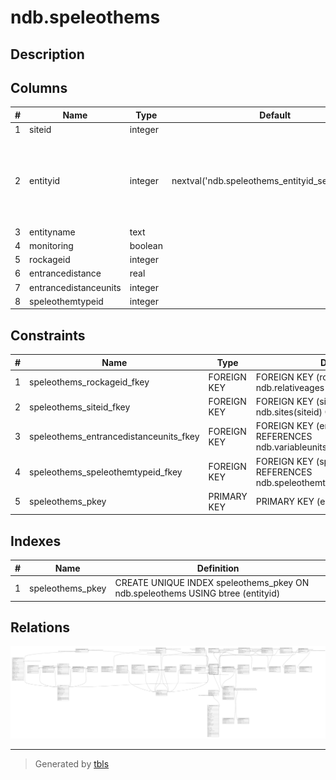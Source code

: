 # ndb.speleothems

## Description

## Columns

| # | Name                  | Type    | Default                                           | Nullable | Children                                                                                                                                                                                                                                                                                                                                                                                                                        | Parents                                       | Comment |
| - | --------------------- | ------- | ------------------------------------------------- | -------- | ------------------------------------------------------------------------------------------------------------------------------------------------------------------------------------------------------------------------------------------------------------------------------------------------------------------------------------------------------------------------------------------------------------------------------- | --------------------------------------------- | ------- |
| 1 | siteid                | integer |                                                   | true     |                                                                                                                                                                                                                                                                                                                                                                                                                                 | [ndb.sites](ndb.sites.md)                     |         |
| 2 | entityid              | integer | nextval('ndb.speleothems_entityid_seq'::regclass) | false    | [ndb.entityrelationship](ndb.entityrelationship.md) [ndb.entitydripheight](ndb.entitydripheight.md) [ndb.entityvegetationcover](ndb.entityvegetationcover.md) [ndb.entitylandusecover](ndb.entitylandusecover.md) [ndb.entitycovers](ndb.entitycovers.md) [ndb.externalspeleothemdata](ndb.externalspeleothemdata.md) [ndb.speleothemcollectionunit](ndb.speleothemcollectionunit.md) [ndb.entitygeology](ndb.entitygeology.md) |                                               |         |
| 3 | entityname            | text    |                                                   | true     |                                                                                                                                                                                                                                                                                                                                                                                                                                 |                                               |         |
| 4 | monitoring            | boolean |                                                   | true     |                                                                                                                                                                                                                                                                                                                                                                                                                                 |                                               |         |
| 5 | rockageid             | integer |                                                   | true     |                                                                                                                                                                                                                                                                                                                                                                                                                                 | [ndb.relativeages](ndb.relativeages.md)       |         |
| 6 | entrancedistance      | real    |                                                   | true     |                                                                                                                                                                                                                                                                                                                                                                                                                                 |                                               |         |
| 7 | entrancedistanceunits | integer |                                                   | true     |                                                                                                                                                                                                                                                                                                                                                                                                                                 | [ndb.variableunits](ndb.variableunits.md)     |         |
| 8 | speleothemtypeid      | integer |                                                   | true     |                                                                                                                                                                                                                                                                                                                                                                                                                                 | [ndb.speleothemtypes](ndb.speleothemtypes.md) |         |

## Constraints

| # | Name                                   | Type        | Definition                                                                        |
| - | -------------------------------------- | ----------- | --------------------------------------------------------------------------------- |
| 1 | speleothems_rockageid_fkey             | FOREIGN KEY | FOREIGN KEY (rockageid) REFERENCES ndb.relativeages(relativeageid)                |
| 2 | speleothems_siteid_fkey                | FOREIGN KEY | FOREIGN KEY (siteid) REFERENCES ndb.sites(siteid) ON DELETE CASCADE               |
| 3 | speleothems_entrancedistanceunits_fkey | FOREIGN KEY | FOREIGN KEY (entrancedistanceunits) REFERENCES ndb.variableunits(variableunitsid) |
| 4 | speleothems_speleothemtypeid_fkey      | FOREIGN KEY | FOREIGN KEY (speleothemtypeid) REFERENCES ndb.speleothemtypes(speleothemtypeid)   |
| 5 | speleothems_pkey                       | PRIMARY KEY | PRIMARY KEY (entityid)                                                            |

## Indexes

| # | Name             | Definition                                                                     |
| - | ---------------- | ------------------------------------------------------------------------------ |
| 1 | speleothems_pkey | CREATE UNIQUE INDEX speleothems_pkey ON ndb.speleothems USING btree (entityid) |

## Relations

![er](ndb.speleothems.svg)

---

> Generated by [tbls](https://github.com/k1LoW/tbls)